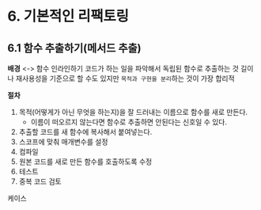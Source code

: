 # 6. 기본적인 리팩토링

## 6.1 함수 추출하기(메서드 추출)
**배경**
<-> 함수 인라인하기
코드가 하는 일을 파악해서 독립된 함수로 추출하는 것
길이나 재사용성을 기준으로 할 수도 있지만 `목적과 구현을 분리`하는 것이 가장 합리적

**절차**
1. 목적(어떻게가 아닌 무엇을 하는지)을 잘 드러내는 이름으로 함수를 새로 만든다.
   - 이름이 떠오르지 않는다면 함수로 추출하면 안된다는 신호일 수 있다.
2.  추출할 코드를 새 함수에 복사해서 붙여넣는다.
3.  스코프에 맞춰 매개변수를 설정
4.  컴파일
5.  원본 코드를 새로 만든 함수를 호출하도록 수정
6.  테스트
7.  중복 코드 검토

케이스
